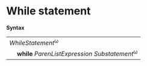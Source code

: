 # While statement

**Syntax**

<table>
    <tr>
        <td colspan="2"><i>WhileStatement</i><sup>ω</sup></td>
    </tr>
    <tr>
        <td>&nbsp;</td><td><b>while</b> <i>ParenListExpression</i> <i>Substatement</i><sup>ω</sup></td>
    </tr>
</table>